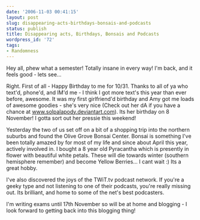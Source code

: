```yaml
---
date: '2006-11-03 00:41:15'
layout: post
slug: disappearing-acts-birthdays-bonsais-and-podcasts
status: publish
title: Disappearing acts, Birthdays, Bonsais and Podcasts
wordpress_id: '72'
tags:
- Randomness
---
```


Hey all, phew what a semester! Totally insane in every way! I'm back, and it feels good - lets see...

Right. First of all - Happy Birthday to me for 10/31. Thanks to all of ya who text'd, phone'd, and IM'd me - I think I got more text's this year than ever before, awesome. It was my first girlfriend'd birthday and Amy got me loads of awesome goodies - she's very nice (Check out her dA if you have a chance at www.solpalapody.deviantart.com). Its her birthday on 8 November! I gotta sort out her pressie this weekend!

Yesterday the two of us set off on a bit of a shopping trip into the northern suburbs and found the Olive Grove Bonsai Center. Bonsai is something I've been totally amazed by for most of my life and since about April this year, actively involved in. I bought a 8 year old Pyracantha which is presently in flower with beautiful white petals. These will die towards winter (southern hemisphere remember) and become Yellow Berries... I cant wait :) Its a great hobby.

I've also discovered the joys of the TWiT.tv podcast network. If you're a geeky type and not listening to one of their podcasts, you're really missing out. Its brilliant, and home to some of the net's best podcasters.

I'm writing exams until 17th November so will be at home and blogging - I look forward to getting back into this blogging thing!
